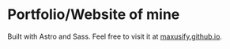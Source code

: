 # Portfolio/Website of mine

Built with Astro and Sass. Feel free to visit it at [maxusify.github.io](https://maxusify.github.io).
